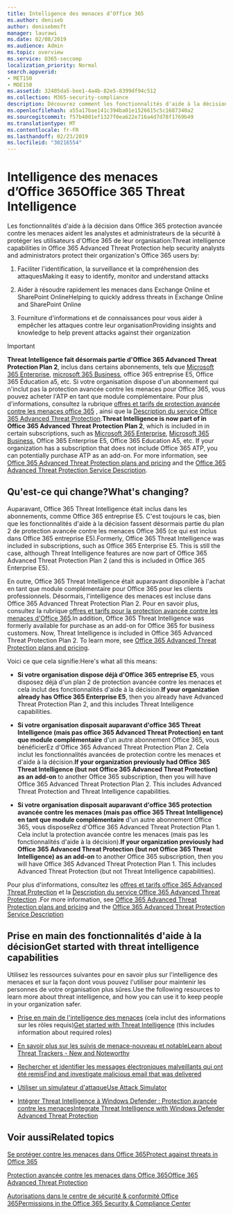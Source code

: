 ```yaml
---
title: Intelligence des menaces d’Office 365
ms.author: deniseb
author: denisebmsft
manager: laurawi
ms.date: 02/08/2019
ms.audience: Admin
ms.topic: overview
ms.service: O365-seccomp
localization_priority: Normal
search.appverid:
- MET150
- MOE150
ms.assetid: 32405da5-bee1-4a4b-82e5-8399df94c512
ms.collection: M365-security-compliance
description: Découvrez comment les fonctionnalités d'aide à la décision dans la protection avancée contre les menaces peuvent vous aider à rechercher des menaces contre votre organisation, à répondre aux programmes malveillants, au hameçonnage et à d'autres attaques détectées par Office 365 pour votre part, et à rechercher des indicateurs de menace.
ms.openlocfilehash: a55a17bae141c394ba01e1526615c5c1687340a2
ms.sourcegitcommit: f57b4001ef1327f0ea622e716a4d7d78f1769b49
ms.translationtype: MT
ms.contentlocale: fr-FR
ms.lasthandoff: 02/23/2019
ms.locfileid: "30216554"
---
```

# <a name="office-365-threat-intelligence"></a><span data-ttu-id="0f176-103">Intelligence des menaces d’Office 365</span><span class="sxs-lookup"><span data-stu-id="0f176-103">Office 365 Threat Intelligence</span></span>

<span data-ttu-id="0f176-104">Les fonctionnalités d'aide à la décision dans Office 365 protection avancée contre les menaces aident les analystes et administrateurs de la sécurité à protéger les utilisateurs d'Office 365 de leur organisation:</span><span class="sxs-lookup"><span data-stu-id="0f176-104">Threat intelligence capabilities in Office 365 Advanced Threat Protection help security analysts and administrators protect their organization's Office 365 users by:</span></span>
  
1. <span data-ttu-id="0f176-105">Faciliter l'identification, la surveillance et la compréhension des attaques</span><span class="sxs-lookup"><span data-stu-id="0f176-105">Making it easy to identify, monitor and understand attacks</span></span>
    
2. <span data-ttu-id="0f176-106">Aider à résoudre rapidement les menaces dans Exchange Online et SharePoint Online</span><span class="sxs-lookup"><span data-stu-id="0f176-106">Helping to quickly address threats in Exchange Online and SharePoint Online</span></span>
    
3. <span data-ttu-id="0f176-107">Fourniture d'informations et de connaissances pour vous aider à empêcher les attaques contre leur organisation</span><span class="sxs-lookup"><span data-stu-id="0f176-107">Providing insights and knowledge to help prevent attacks against their organization</span></span>
    
> [!IMPORTANT]
> <span data-ttu-id="0f176-p101">**Threat Intelligence fait désormais partie d'Office 365 Advanced Threat Protection Plan 2**, inclus dans certains abonnements, tels que [Microsoft 365 Enterprise](https://www.microsoft.com/microsoft-365/enterprise/home), [microsoft 365 Business](https://www.microsoft.com/microsoft-365/business), office 365 entreprise E5, Office 365 Éducation a5, etc. Si votre organisation dispose d'un abonnement qui n'inclut pas la protection avancée contre les menaces pour Office 365, vous pouvez acheter l'ATP en tant que module complémentaire. Pour plus d'informations, consultez la rubrique [offres et tarifs de protection avancée contre les menaces office 365](https://products.office.com/exchange/advance-threat-protection) , ainsi que la [Description du service Office 365 Advanced Threat Protection](https://docs.microsoft.com/en-us/office365/servicedescriptions/office-365-advanced-threat-protection-service-description#whats-new-in-office-365-advanced-threat-protection-atp).</span><span class="sxs-lookup"><span data-stu-id="0f176-p101">**Threat Intelligence is now part of in Office 365 Advanced Threat Protection Plan 2**, which is included in in certain subscriptions, such as [Microsoft 365 Enterprise](https://www.microsoft.com/microsoft-365/enterprise/home), [Microsoft 365 Business](https://www.microsoft.com/microsoft-365/business), Office 365 Enterprise E5, Office 365 Education A5, etc. If your organization has a subscription that does not include Office 365 ATP, you can potentially purchase ATP as an add-on. For more information, see [Office 365 Advanced Threat Protection plans and pricing](https://products.office.com/exchange/advance-threat-protection) and the [Office 365 Advanced Threat Protection Service Description](https://docs.microsoft.com/en-us/office365/servicedescriptions/office-365-advanced-threat-protection-service-description#whats-new-in-office-365-advanced-threat-protection-atp).</span></span> 
  
## <a name="whats-changing"></a><span data-ttu-id="0f176-110">Qu'est-ce qui change?</span><span class="sxs-lookup"><span data-stu-id="0f176-110">What's changing?</span></span>

<span data-ttu-id="0f176-p102">Auparavant, Office 365 Threat Intelligence était inclus dans les abonnements, comme Office 365 entreprise E5. C'est toujours le cas, bien que les fonctionnalités d'aide à la décision fassent désormais partie du plan 2 de protection avancée contre les menaces Office 365 (ce qui est inclus dans Office 365 entreprise E5).</span><span class="sxs-lookup"><span data-stu-id="0f176-p102">Formerly, Office 365 Threat Intelligence was included in subscriptions, such as Office 365 Enterprise E5. This is still the case, although Threat Intelligence features are now part of Office 365 Advanced Threat Protection Plan 2 (and this is included in Office 365 Enterprise E5).</span></span> 

<span data-ttu-id="0f176-p103">En outre, Office 365 Threat Intelligence était auparavant disponible à l'achat en tant que module complémentaire pour Office 365 pour les clients professionnels. Désormais, l'intelligence des menaces est incluse dans Office 365 Advanced Threat Protection Plan 2. Pour en savoir plus, consultez la rubrique [offres et tarifs pour la protection avancée contre les menaces d'Office 365](https://products.office.com/exchange/advance-threat-protection).</span><span class="sxs-lookup"><span data-stu-id="0f176-p103">In addition, Office 365 Threat Intelligence was formerly available for purchase as an add-on for Office 365 for business customers. Now, Threat Intelligence is included in Office 365 Advanced Threat Protection Plan 2. To learn more, see [Office 365 Advanced Threat Protection plans and pricing](https://products.office.com/exchange/advance-threat-protection).</span></span>

<span data-ttu-id="0f176-116">Voici ce que cela signifie:</span><span class="sxs-lookup"><span data-stu-id="0f176-116">Here's what all this means:</span></span>

- <span data-ttu-id="0f176-117">**Si votre organisation dispose déjà d'Office 365 entreprise E5**, vous disposez déjà d'un plan 2 de protection avancée contre les menaces et cela inclut des fonctionnalités d'aide à la décision.</span><span class="sxs-lookup"><span data-stu-id="0f176-117">**If your organization already has Office 365 Enterprise E5**, then you already have Advanced Threat Protection Plan 2, and this includes Threat Intelligence capabilities.</span></span>

- <span data-ttu-id="0f176-p104">**Si votre organisation disposait auparavant d'office 365 Threat Intelligence (mais pas office 365 Advanced Threat Protection) en tant que module complémentaire** d'un autre abonnement Office 365, vous bénéficierEz d'Office 365 Advanced Threat Protection Plan 2. Cela inclut les fonctionnalités avancées de protection contre les menaces et d'aide à la décision.</span><span class="sxs-lookup"><span data-stu-id="0f176-p104">**If your organization previously had Office 365 Threat Intelligence (but not Office 365 Advanced Threat Protection) as an add-on** to another Office 365 subscription, then you will have Office 365 Advanced Threat Protection Plan 2. This includes Advanced Threat Protection and Threat Intelligence capabilities.</span></span> 

- <span data-ttu-id="0f176-p105">**Si votre organisation disposait auparavant d'office 365 protection avancée contre les menaces (mais pas office 365 Threat Intelligence) en tant que module complémentaire** d'un autre abonnement Office 365, vous disposeRez d'Office 365 Advanced Threat Protection Plan 1. Cela inclut la protection avancée contre les menaces (mais pas les fonctionnalités d'aide à la décision).</span><span class="sxs-lookup"><span data-stu-id="0f176-p105">**If your organization previously had Office 365 Advanced Threat Protection (but not Office 365 Threat Intelligence) as an add-on** to another Office 365 subscription, then you will have Office 365 Advanced Threat Protection Plan 1. This includes Advanced Threat Protection (but not Threat Intelligence capabilities).</span></span>

<span data-ttu-id="0f176-122">Pour plus d'informations, consultez les [offres et tarifs office 365 Advanced Threat Protection](https://products.office.com/exchange/advance-threat-protection) et la [Description du service Office 365 Advanced Threat Protection](https://docs.microsoft.com/en-us/office365/servicedescriptions/office-365-advanced-threat-protection-service-description#whats-new-in-office-365-advanced-threat-protection-atp) .</span><span class="sxs-lookup"><span data-stu-id="0f176-122">For more information, see [Office 365 Advanced Threat Protection plans and pricing](https://products.office.com/exchange/advance-threat-protection) and the [Office 365 Advanced Threat Protection Service Description](https://docs.microsoft.com/en-us/office365/servicedescriptions/office-365-advanced-threat-protection-service-description#whats-new-in-office-365-advanced-threat-protection-atp)</span></span>

## <a name="get-started-with-threat-intelligence-capabilities"></a><span data-ttu-id="0f176-123">Prise en main des fonctionnalités d'aide à la décision</span><span class="sxs-lookup"><span data-stu-id="0f176-123">Get started with threat intelligence capabilities</span></span>

<span data-ttu-id="0f176-124">Utilisez les ressources suivantes pour en savoir plus sur l'intelligence des menaces et sur la façon dont vous pouvez l'utiliser pour maintenir les personnes de votre organisation plus sûres.</span><span class="sxs-lookup"><span data-stu-id="0f176-124">Use the following resources to learn more about threat intelligence, and how you can use it to keep people in your organization safer.</span></span>
  
- <span data-ttu-id="0f176-125">[Prise en main de l'intelligence des menaces](get-started-with-ti.md) (cela inclut des informations sur les rôles requis)</span><span class="sxs-lookup"><span data-stu-id="0f176-125">[Get started with Threat Intelligence](get-started-with-ti.md) (this includes information about required roles)</span></span> 
    
- [<span data-ttu-id="0f176-126">En savoir plus sur les suivis de menace-nouveau et notable</span><span class="sxs-lookup"><span data-stu-id="0f176-126">Learn about Threat Trackers - New and Noteworthy</span></span>](threat-trackers.md)
    
- [<span data-ttu-id="0f176-127">Rechercher et identifier les messages électroniques malveillants qui ont été remis</span><span class="sxs-lookup"><span data-stu-id="0f176-127">Find and investigate malicious email that was delivered</span></span>](investigate-malicious-email-that-was-delivered.md)
    
- [<span data-ttu-id="0f176-128">Utiliser un simulateur d'attaque</span><span class="sxs-lookup"><span data-stu-id="0f176-128">Use Attack Simulator</span></span>](attack-simulator.md)
    
- [<span data-ttu-id="0f176-129">Intégrer Threat Intelligence à Windows Defender : Protection avancée contre les menaces</span><span class="sxs-lookup"><span data-stu-id="0f176-129">Integrate Threat Intelligence with Windows Defender Advanced Threat Protection</span></span>](integrate-office-365-ti-with-wdatp.md)
    
## <a name="related-topics"></a><span data-ttu-id="0f176-130">Voir aussi</span><span class="sxs-lookup"><span data-stu-id="0f176-130">Related topics</span></span>

[<span data-ttu-id="0f176-131">Se protéger contre les menaces dans Office 365</span><span class="sxs-lookup"><span data-stu-id="0f176-131">Protect against threats in Office 365</span></span>](protect-against-threats.md)
  
[<span data-ttu-id="0f176-132">Protection avancée contre les menaces dans Office 365</span><span class="sxs-lookup"><span data-stu-id="0f176-132">Office 365 Advanced Threat Protection</span></span>](office-365-atp.md)
  
[<span data-ttu-id="0f176-133">Autorisations dans le centre de sécurité &amp; conformité Office 365</span><span class="sxs-lookup"><span data-stu-id="0f176-133">Permissions in the Office 365 Security &amp; Compliance Center</span></span>](permissions-in-the-security-and-compliance-center.md)
  

